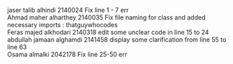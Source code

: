 jaser talib alhindi 2140024 Fix line 1 - 7 err<br>
Ahmad maher alharthey 2140035 Fix file naming for class and added necessary imports : thatguywhocodes<br>
Feras majed alkhodari 2140318 edit some unclear code in line 15 to 24<br>
abdullah jamaan alghamdi 2141458 display some clarification from line 55 to line 63<br>
Osama almalki 2042178 Fix line 25-50 err
